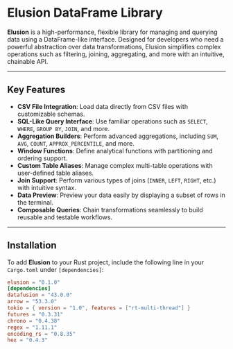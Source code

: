 # Elusion DataFrame Library

**Elusion** is a high-performance, flexible library for managing and querying data using a DataFrame-like interface. Designed for developers who need a powerful abstraction over data transformations, Elusion simplifies complex operations such as filtering, joining, aggregating, and more with an intuitive, chainable API.

---

## Key Features

- **CSV File Integration**: Load data directly from CSV files with customizable schemas.
- **SQL-Like Query Interface**: Use familiar operations such as `SELECT`, `WHERE`, `GROUP BY`, `JOIN`, and more.
- **Aggregation Builders**: Perform advanced aggregations, including `SUM`, `AVG`, `COUNT`, `APPROX_PERCENTILE`, and more.
- **Window Functions**: Define analytical functions with partitioning and ordering support.
- **Custom Table Aliases**: Manage complex multi-table operations with user-defined table aliases.
- **Join Support**: Perform various types of joins (`INNER`, `LEFT`, `RIGHT`, etc.) with intuitive syntax.
- **Data Preview**: Preview your data easily by displaying a subset of rows in the terminal.
- **Composable Queries**: Chain transformations seamlessly to build reusable and testable workflows.

---

## Installation

To add **Elusion** to your Rust project, include the following line in your `Cargo.toml` under `[dependencies]`:

```toml
elusion = "0.1.0"
[dependencies]
datafusion = "43.0.0"
arrow = "53.3.0"
tokio = { version = "1.0", features = ["rt-multi-thread"] }
futures = "0.3.31"
chrono = "0.4.38"
regex = "1.11.1"
encoding_rs = "0.8.35"
hex = "0.4.3"
```

